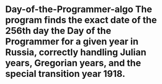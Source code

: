 # Day-of-the-Programmer-algo The program finds the exact date of the 256th day the Day of the Programmer for a given year in Russia, correctly handling Julian years, Gregorian years, and the special transition year 1918.
